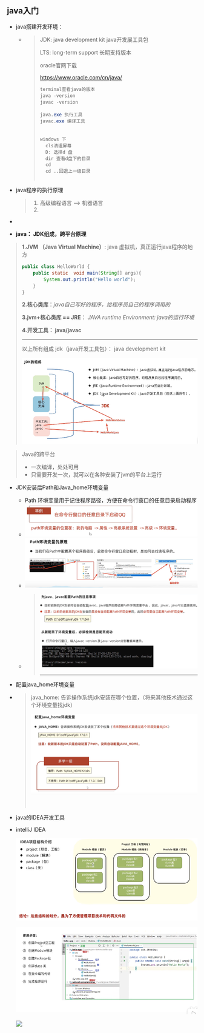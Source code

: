 ## java入门

- java搭建开发环境：

  - > JDK: java development kit java开发展工具包 
    >
    > LTS: long-term support 长期支持版本
    >
    > oracle官网下载
    >
    > https://www.oracle.com/cn/java/
    >
    > ```java
    > terminal查看java的版本
    > java -version
    > javac -version
    > 
    > java.exe 执行工具
    > javac.exe 编译工具
    >   
    > ```
    >
    > ```java
    > windows 下
    >   cls清理屏幕
    >   D: 选择d 盘
    >   dir 查看d盘下的目录 
    >   cd 
    >   cd ..回退上一级目录
    >   
    > ```
    >
    > 

- java程序的执行原理

  > 1. 高级编程语言 --> 机器语言
  > 2. 

- 

- **java： JDK组成，跨平台原理**

> **1.JVM （Java Virtual Machine）**: java 虚拟机，真正运行java程序的地方
>
> ```java
> public class HelloWorld {
>     public static  void main(String[] args){
>         System.out.println("Hello world");
>     }
> }
> ```
>
> **2.核心类库**：*java自己写好的程序，给程序员自己的程序调用的*
>
> **3.jvm+核心类库 == JRE**：  *JAVA runtime Environment: java的运行环境*
>
> **4.开发工具： java/javac** 
>
> ----
>
> 以上所有组成 jdk（java开发工具包）： java development kit
>
> ![](../imgs/0-jdk组成.png)

> Java的跨平台
>
> - 一次编译，处处可用
> - 只需要开发一次，就可以在各种安装了jvm的平台上运行

- JDK安装后Path和Java_home环境变量

  - Path 环境变量用于记住程序路径，方便在命令行窗口的任意目录启动程序
  -  ![](../imgs/0-path.png)
  - ![](../imgs/0-path2.png)
  - > ![](../imgs/0-path3.png)
    >
    > ---
    >
    > 

- 配置java_home环境变量

- >java_home:  告诉操作系统jdk安装在哪个位置，（将来其他技术通过这个环境变量找jdk）
  >
  >![](../imgs/0-path4.png)
  >
  >![]()





- java的IDEA开发工具

- intelliJ IDEA  

  ![](../imgs/0-idea.png)

  ![](../imgs/0-idea1.png)

  ![](../imgs/0-idea2.png)

  